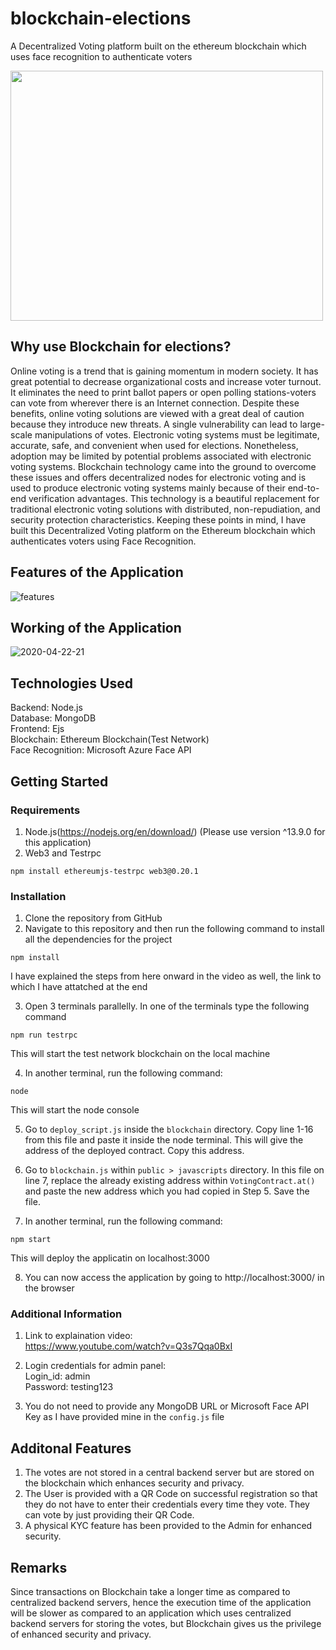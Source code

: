# blockchain-elections
A Decentralized Voting platform built on the ethereum blockchain which uses face recognition to authenticate voters


<img src="https://user-images.githubusercontent.com/76650090/170690698-a2ef7870-32fd-4123-beef-3011e3837a03.png" width="500" height="400">

## Why use Blockchain for elections?
Online voting is a trend that is gaining momentum in modern society. It has great potential to decrease organizational costs and increase voter turnout. It eliminates the need to print ballot papers or open polling stations-voters can vote from wherever there is an Internet connection. Despite these benefits, online voting solutions are viewed with a great deal of caution because they introduce new threats. A single vulnerability can lead to large-scale manipulations of votes. Electronic voting systems must be legitimate, accurate, safe, and convenient when used for elections. Nonetheless, adoption may be limited by potential problems associated with electronic voting systems. Blockchain technology came into the ground to overcome these issues and offers decentralized nodes for electronic voting and is used to produce electronic voting systems mainly because of their end-to-end verification advantages. This technology is a beautiful replacement for traditional electronic voting solutions with distributed, non-repudiation, and security protection characteristics. Keeping these points in mind, I have built this Decentralized Voting platform on the Ethereum blockchain which authenticates voters using Face Recognition.

## Features of the Application

![features](https://user-images.githubusercontent.com/76650090/170691859-30efc7a1-5b41-4796-8bba-5f6767b9b38b.png)

## Working of the Application
![2020-04-22-21](https://user-images.githubusercontent.com/76650090/170700439-a7abf2a8-7c0f-4e4d-8800-8cdae3c1c930.png)



## Technologies Used
Backend: Node.js <br />
Database: MongoDB <br />
Frontend: Ejs <br />
Blockchain: Ethereum Blockchain(Test Network) <br />
Face Recognition: Microsoft Azure Face API <br />

## Getting Started
### Requirements
1. Node.js(https://nodejs.org/en/download/) (Please use version ^13.9.0 for this application)
2. Web3 and Testrpc
```
npm install ethereumjs-testrpc web3@0.20.1
```

### Installation
1. Clone the repository from GitHub
2. Navigate to this repository and then run the following command to install all the dependencies for the project
```
npm install
```
I have explained the steps from here onward in the video as well, the link to which I have attatched at the end

3. Open 3 terminals parallelly. In one of the terminals type the following command
```
npm run testrpc
```
  This will start the test network blockchain on the local machine

4. In another terminal, run the following command:
```
node
```
  This will start the node console

5. Go to ```deploy_script.js``` inside the ```blockchain``` directory. Copy line 1-16 from this file and paste it inside the node terminal. This will give the address of the deployed contract. Copy this address.

6. Go to ```blockchain.js``` within ```public > javascripts``` directory. In this file on line 7, replace the already existing address within ``VotingContract.at()`` and paste the new address which you had copied in Step 5. Save the file.

7. In another terminal, run the following command:
```
npm start
```
  This will deploy the applicatin on localhost:3000

8. You can now access the application by going to http://localhost:3000/ in the browser

### Additional Information
1. Link to explaination video: <br />
https://www.youtube.com/watch?v=Q3s7Qqa0BxI

2. Login credentials for admin panel:<br />
Login_id: admin <br />
Password: testing123 <br />

3. You do not need to provide any MongoDB URL or Microsoft Face API Key as I have provided mine in the ```config.js``` file


## Additonal Features
1. The votes are not stored in a central backend server but are stored on the blockchain which enhances security and privacy.
2. The User is provided with a QR Code on successful registration so that they do not have to enter their credentials every time they vote. They can vote by just providing their QR Code.
3. A physical KYC feature has been provided to the Admin for enhanced security.


## Remarks
Since transactions on Blockchain take a longer time as compared to centralized backend servers, hence the execution time of the application will be slower as compared to an application which uses centralized backend servers for storing the votes, but Blockchain gives us the privilege of enhanced security and privacy.



